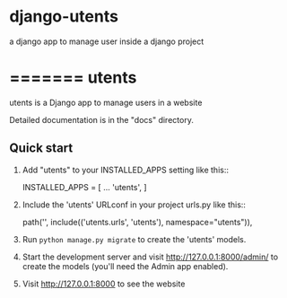 # django-utents
a django app to manage user inside a django project

=======
utents
=======


utents is a Django app to manage users in a website

Detailed documentation is in the "docs" directory.

Quick start
-----------

1. Add "utents" to your INSTALLED_APPS setting like this::

    INSTALLED_APPS = [
        ...
        'utents',
    ]

2. Include the 'utents' URLconf in your project urls.py like this::

    path('', include(('utents.urls', 'utents'), namespace="utents")),

3. Run ``python manage.py migrate`` to create the 'utents' models.

4. Start the development server and visit http://127.0.0.1:8000/admin/
   to create the models (you'll need the Admin app enabled).

5. Visit http://127.0.0.1:8000 to see the website